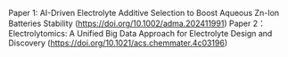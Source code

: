 Paper 1: AI-Driven Electrolyte Additive Selection to Boost Aqueous Zn-Ion Batteries Stability (https://doi.org/10.1002/adma.202411991)
Paper 2：Electrolytomics: A Unified Big Data Approach for Electrolyte Design and Discovery (https://doi.org/10.1021/acs.chemmater.4c03196)
        
        
